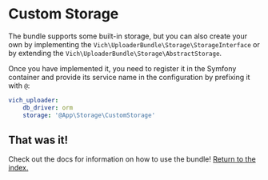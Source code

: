 # Custom Storage

The bundle supports some built-in storage, but you can also create your own
by implementing the `Vich\UploaderBundle\Storage\StorageInterface` or by
extending the `Vich\UploaderBundle\Storage\AbstractStorage`.

Once you have implemented it, you need to register it in the Symfony
container and provide its service name in the configuration by
prefixing it with `@`:

``` yaml
vich_uploader:
    db_driver: orm
    storage: '@App\Storage\CustomStorage'
```

## That was it!

Check out the docs for information on how to use the bundle! [Return to the
index.](../index.md)
